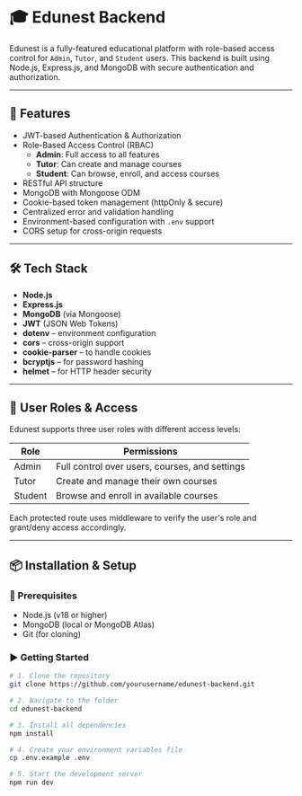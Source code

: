 # 🎓 Edunest Backend

Edunest is a fully-featured educational platform with role-based access control for `Admin`, `Tutor`, and `Student` users. This backend is built using Node.js, Express.js, and MongoDB with secure authentication and authorization.

---

## 🚀 Features

- JWT-based Authentication & Authorization
- Role-Based Access Control (RBAC)
  - **Admin**: Full access to all features
  - **Tutor**: Can create and manage courses
  - **Student**: Can browse, enroll, and access courses
- RESTful API structure
- MongoDB with Mongoose ODM
- Cookie-based token management (httpOnly & secure)
- Centralized error and validation handling
- Environment-based configuration with `.env` support
- CORS setup for cross-origin requests

---

## 🛠 Tech Stack

- **Node.js**
- **Express.js**
- **MongoDB** (via Mongoose)
- **JWT** (JSON Web Tokens)
- **dotenv** – environment configuration
- **cors** – cross-origin support
- **cookie-parser** – to handle cookies
- **bcryptjs** – for password hashing
- **helmet** – for HTTP header security

---

## 👥 User Roles & Access

Edunest supports three user roles with different access levels:

| Role    | Permissions |
|---------|-------------|
| Admin   | Full control over users, courses, and settings |
| Tutor   | Create and manage their own courses |
| Student | Browse and enroll in available courses |

Each protected route uses middleware to verify the user's role and grant/deny access accordingly.

---

## 📦 Installation & Setup

### 🔧 Prerequisites

- Node.js (v18 or higher)
- MongoDB (local or MongoDB Atlas)
- Git (for cloning)

### ▶️ Getting Started

```bash
# 1. Clone the repository
git clone https://github.com/yourusername/edunest-backend.git

# 2. Navigate to the folder
cd edunest-backend

# 3. Install all dependencies
npm install

# 4. Create your environment variables file
cp .env.example .env

# 5. Start the development server
npm run dev
